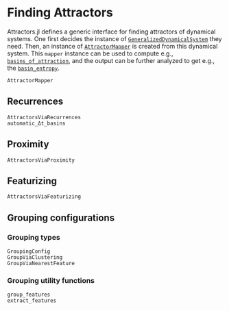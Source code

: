 # Finding Attractors
Attractors.jl defines a generic interface for finding attractors of dynamical systems. One first decides the instance of [`GeneralizedDynamicalSystem`](@ref) they need. Then, an instance of [`AttractorMapper`](@ref) is created from this dynamical system. This `mapper` instance can be used to compute e.g., [`basins_of_attraction`](@ref), and the output can be further analyzed to get e.g., the [`basin_entropy`](@ref).

```@docs
AttractorMapper
```

## Recurrences
```@docs
AttractorsViaRecurrences
automatic_Δt_basins
```

## Proximity
```@docs
AttractorsViaProximity
```

## Featurizing
```@docs
AttractorsViaFeaturizing
```

## Grouping configurations
### Grouping types
```@docs
GroupingConfig
GroupViaClustering
GroupViaNearestFeature
```

### Grouping utility functions
```@docs
group_features
extract_features
```
